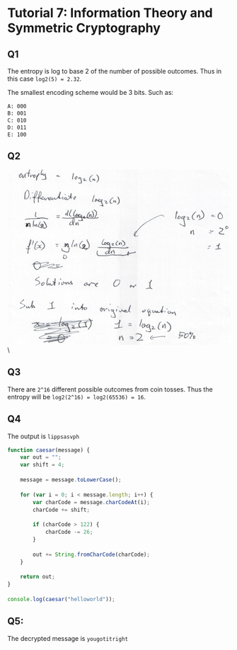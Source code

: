# Tutorial 7: Information Theory and Symmetric Cryptography

## Q1

The entropy is log to base 2 of the number of possible outcomes. Thus in this case `log2(5) = 2.32`.

The smallest encoding scheme would be 3 bits. Such as:

```
A: 000
B: 001
C: 010
D: 011
E: 100
```

## Q2
![Calculation](resources/wk7_calc.PNG "Calculation")
\ 

## Q3

There are `2^16` different possible outcomes from coin tosses. Thus the entropy will be `log2(2^16) = log2(65536) = 16`.

## Q4

The output is `lippsasvph`

```javascript
function caesar(message) {
    var out = "";
    var shift = 4;

    message = message.toLowerCase();

    for (var i = 0; i < message.length; i++) {
        var charCode = message.charCodeAt(i);
        charCode += shift;

        if (charCode > 122) {
            charCode -= 26;
        }

        out += String.fromCharCode(charCode);
    }

    return out;
}

console.log(caesar("helloworld"));
```

## Q5:

The decrypted message is `yougotitright`
